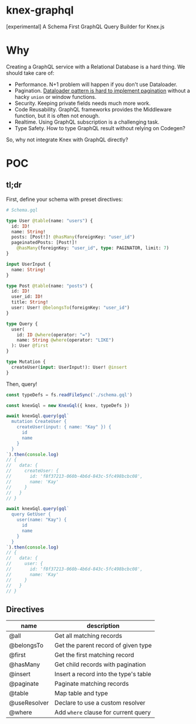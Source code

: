 # knex-graphql

[experimental] A Schema First GraphQL Query Builder for Knex.js

# Why

Creating a GraphQL service with a Relational Database is a hard thing. We should take care of:

- Performance. N+1 problem will happen if you don't use Dataloader.
- Pagination. [Dataloader pattern is hard to implement pagination](https://github.com/graphql/dataloader/issues/231) without a hacky `union` or window functions.
- Security. Keeping private fields needs much more work.
- Code Reusability. GraphQL frameworks provides the Middleware function, but it is often not enough.
- Realtime. Using GraphQL subscription is a challenging task.
- Type Safety. How to type GraphQL result without relying on Codegen?

So, why not integrate Knex with GraphQL directly?

# POC

## tl;dr

First, define your schema with preset directives:

```graphql
# Schema.gql

type User @table(name: "users") {
  id: ID!
  name: String!
  posts: [Post!]! @hasMany(foreignKey: "user_id")
  pageinatedPosts: [Post!]!
    @hasMany(foreignKey: "user_id", type: PAGINATOR, limit: 7)
}

input UserInput {
  name: String!
}

type Post @table(name: "posts") {
  id: ID!
  user_id: ID!
  title: String!
  user: User! @belongsTo(foreignKey: "user_id")
}

type Query {
  user(
    id: ID @where(operator: "=")
    name: String @where(operator: "LIKE")
  ): User @first
}

type Mutation {
  createUser(input: UserInput!): User! @insert
}
```

Then, query!

```typescript
const typeDefs = fs.readFileSync('./schema.gql')

const knexGql = new KnexGql({ knex, typeDefs })

await knexGql.query(gql`
  mutation CreateUser {
    createUser(input: { name: "Kay" }) {
      id
      name
    }
  }
`).then(console.log)
// {
//   data: {
//     createUser: {
//       id: 'f8f37213-060b-4b6d-843c-5fc498bcbc08',
//       name: 'Kay'
//     }
//   }
// }

await knexGql.query(gql`
  query GetUser {
    user(name: "Kay") {
      id
      name
    }
  }
`).then(console.log)
// {
//   data: {
//     user: {
//       id: 'f8f37213-060b-4b6d-843c-5fc498bcbc08',
//       name: 'Kay'
//     }
//   }
// }


```

## Directives

| name         | description                           |
| ------------ | ------------------------------------- |
| @all         | Get all matching records              |
| @belongsTo   | Get the parent record of given type   |
| @first       | Get the first matching record         |
| @hasMany     | Get child records with pagination     |
| @insert      | Insert a record into the type's table |
| @paginate    | Paginate matching records             |
| @table       | Map table and type                    |
| @useResolver | Declare to use a custom resolver      |
| @where       | Add `where` clause for current query  |
